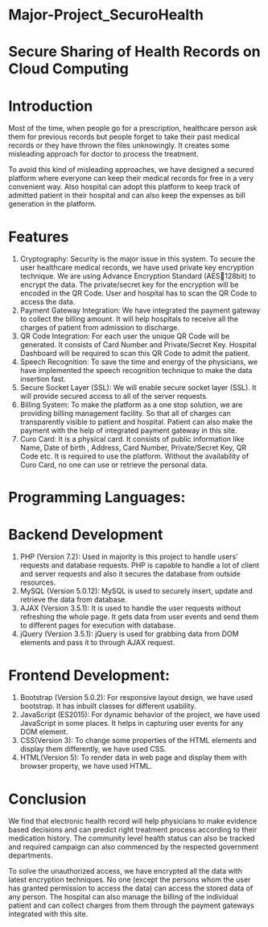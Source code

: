 # Major-Project_SecuroHealth

# Secure Sharing of Health Records on Cloud Computing

# Introduction
Most of the time, when people go for a prescription, healthcare person ask them for previous records but people forget to take their past medical records or they have thrown the files unknowingly.  It creates some misleading approach for doctor to process the treatment.

To avoid this kind of misleading approaches, we have designed a secured platform where everyone can keep their medical records for free in a very convenient way. Also hospital can adopt this platform to keep track of admitted patient in their hospital and can also keep the expenses as bill generation in the platform.

# Features

1. Cryptography:
Security is the major issue in this system. To secure the user healthcare medical records, we have used private key encryption technique. We are using Advance Encryption Standard (AES128bit) to encrypt the data. The private/secret key for the encryption will be encoded in the QR Code. User and hospital has to scan the QR Code to access the data.
2. Payment Gateway Integration: 
We have integrated the payment gateway to collect the billing amount. It will help hospitals to receive all the charges of patient from admission to discharge.
3. QR Code Integration:
For each user the unique QR Code will be generated. It consists of Card Number and Private/Secret Key. Hospital Dashboard will be required to scan this QR Code to admit the patient.
4. Speech Recognition:
To save the time and energy of the physicians, we have implemented the speech recognition technique to make the data insertion fast.
5. Secure Socket Layer (SSL):
We will enable secure socket layer (SSL). It will provide secured access to all of the server requests.
6. Billing System:
To make the platform as a one stop solution, we are providing billing management facility. So that all of charges can transparently visible to patient and hospital. Patient can also make the payment with the help of integrated payment gateway in this site.
8. Curo Card:
It is a physical card. It consists of public information like Name, Date of birth , Address, Card Number, Private/Secret Key, QR Code etc. It is required to use the platform. Without the  availability of Curo Card, no one can use or retrieve the personal data.

# Programming Languages:

# Backend Development 
1. PHP (Version 7.2):
Used in majority is this project to handle users’ requests and database requests. PHP is capable to handle a lot of client and server requests and also it secures the database from outside resources.
2. MySQL (Version 5.0.12):
MySQL is used to securely insert, update and retrieve the data from database.
3. AJAX (Version 3.5.1):
It is used to handle the user requests without refreshing the whole page. It gets data from user events and send them to different pages for execution with database.
4. jQuery (Version 3.5.1):
jQuery is used for grabbing data from DOM elements and pass it to through AJAX request.

# Frontend Development:
1. Bootstrap (Version 5.0.2):
For responsive layout design, we have used bootstrap. It has inbuilt classes for different usability.
2. JavaScript (ES2015):
For dynamic behavior of the project, we have used JavaScript in some places. It helps in capturing user events for any DOM element.
3. CSS(Version 3):
To change some properties of the HTML elements and display them differently, we have used CSS.
4. HTML(Version 5):
To render data in web page and display them with browser property, we have used HTML.

# Conclusion
We find that electronic health record will help physicians to make evidence based decisions and can predict right treatment process according to their medication history. The community level health status can also be tracked and required campaign can also commenced by the respected government departments. 

To solve the unauthorized access, we have encrypted all the data with latest encryption techniques. No one (except the persons whom the user has granted permission to access the data) can access the stored data of any person.
The hospital can also manage the billing of the individual patient and can collect charges from them through the payment gateways integrated with this site. 
